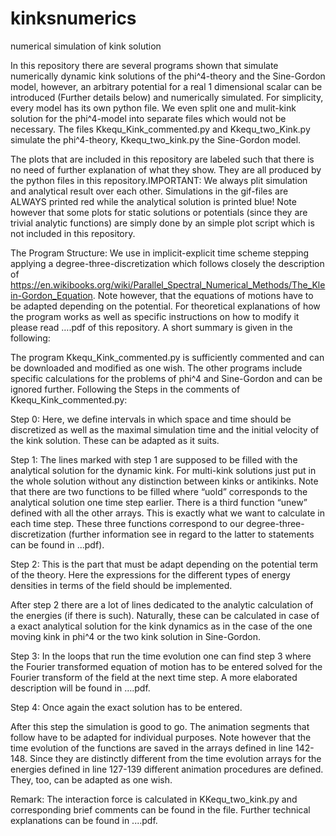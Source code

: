 # kinksnumerics
numerical simulation of kink solution

In this repository there are several programs shown that simulate numerically dynamic kink solutions of the phi^4-theory and the Sine-Gordon model, however, an arbitrary potential for a real 1 dimensional scalar can be introduced (Further details below) and numerically simulated.
For simplicity, every model has its own python file. We even split one and mulit-kink solution for the phi^4-model into separate files which would not be necessary. 
The files Kkequ_Kink_commented.py and  Kkequ_two_Kink.py simulate the phi^4-theory, Kkequ_two_kink.py the Sine-Gordon model.

The plots that are included in this repository are labeled such that there is no need of further explanation of what they show. They are all produced by the python files in this repository.IMPORTANT: We always plit simulation and analytical result over each other. Simulations in the gif-files are ALWAYS printed red while the analytical solution is printed blue!
Note however that some plots for static solutions or potentials (since they are trivial analytic functions) are simply done by an simple plot script which is not included in this repository.

The Program Structure: 
We use in implicit-explicit time scheme stepping  applying a degree-three-discretization which follows closely the description of 
https://en.wikibooks.org/wiki/Parallel_Spectral_Numerical_Methods/The_Klein-Gordon_Equation.
Note however, that the equations of motions have to be adapted depending on the potential. For theoretical explanations of how the program works as well as specific instructions on how to modify it please read ….pdf of this repository. A short summary is given in the following:

The program Kkequ_Kink_commented.py is sufficiently commented and can be downloaded and modified as one wish. The other programs include specific calculations for the problems of phi^4 and Sine-Gordon and can be ignored further. Following the Steps in the comments of  Kkequ_Kink_commented.py: 

Step 0: Here, we define intervals in which space and time should be discretized as well as the maximal simulation time and the initial velocity of the kink solution. These can be adapted as it suits.

Step 1: The lines marked with step 1 are supposed to be filled with the analytical solution for the dynamic kink. For multi-kink  solutions just put in the whole solution without any distinction between kinks or antikinks. Note that there are two functions to be filled where “uold” corresponds to the analytical solution one time step earlier. There is a third function “unew” defined with all the other arrays. This is exactly what we want to calculate in each time step. These three functions correspond to our degree-three-discretization (further information see in regard to the latter to statements can be found in ...pdf).

Step 2: This is the part that must be adapt depending on the potential term of the theory. Here the expressions for the different types of energy densities in terms of the field should be implemented.

After step 2 there are a lot of lines dedicated to the analytic calculation of the energies (if there is such). Naturally, these can be calculated in case of a exact analytical solution for the kink dynamics as in the case of the one moving kink in phi^4 or the two kink solution in Sine-Gordon. 

Step 3: In the loops that run the time evolution one can find step 3 where the Fourier transformed equation of motion has to be entered solved for the Fourier transform of the field at the next time step. A more elaborated description will be found in ….pdf. 

Step 4: Once again the exact solution has to be entered.

After this step the simulation is good to go. The animation segments that follow have to be adapted for individual purposes. Note however that the time evolution of the functions are saved in the arrays defined in line 142-148. Since they are distinctly different from the time evolution arrays for the energies defined in line 127-139 different animation procedures are defined. They, too, can be adapted as one wish.

Remark: The interaction force is calculated in KKequ_two_kink.py and corresponding brief comments can be found in the file. Further technical explanations can be found in ....pdf.

